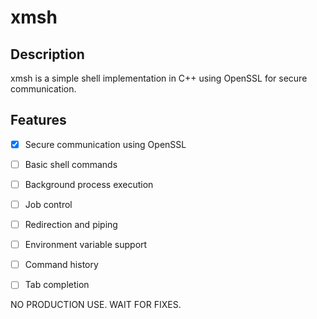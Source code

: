 # xmsh

## Description

xmsh is a simple shell implementation in C++ using OpenSSL for secure communication.

## Features

- [x] Secure communication using OpenSSL
- [ ] Basic shell commands
- [ ] Background process execution
- [ ] Job control
- [ ] Redirection and piping
- [ ] Environment variable support
- [ ] Command history
- [ ] Tab completion   




NO PRODUCTION USE. 
WAIT FOR FIXES.